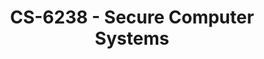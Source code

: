 ---
layout: course
title: CS-6238 - Secure Computer Systems
aliases: SCS
course_id: CS-6238
permalink: /CS-6238/
avg_difficulty: 3.45
avg_rating: 2.97
avg_workload: 15.00
---